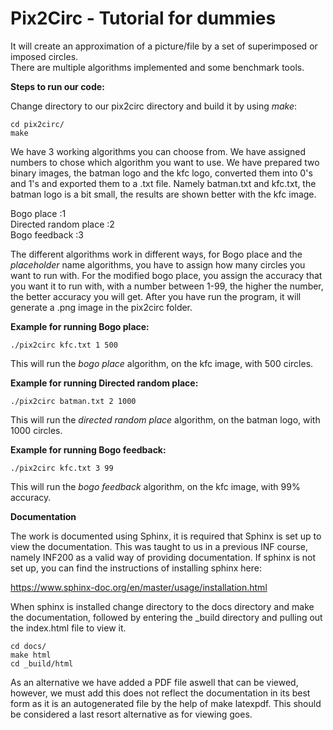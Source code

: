 # Pix2Circ - Tutorial for dummies 
It will create an approximation of a picture/file by a set of superimposed or imposed circles. <br />
There are multiple algorithms implemented and some benchmark tools.<br />


**Steps to run our code:** <br />

Change directory to our pix2circ directory and build it by using *make*:

```
cd pix2circ/
make 
``` 
We have 3 working algorithms you can choose from. We have assigned numbers to chose which algorithm you want to use. We have prepared two binary images, the batman logo and the kfc logo, converted them into 0's and 1's and exported them to a .txt file. Namely batman.txt and kfc.txt, the batman logo is a bit small, the results are shown better with the kfc image. <br />

Bogo place            :1 <br />
Directed random place :2 <br />
Bogo feedback         :3 <br />

The different algorithms work in different ways, for Bogo place and the *placeholder* name algorithms, you have to assign how many circles you want to run with. For the modified bogo place, you assign the accuracy that you want it to run with, with a number between 1-99, the higher the number, the better accuracy you will get. After you have run the program, it will generate a .png image in the pix2circ folder.  <br />

**Example for running Bogo place:** <br />

```
./pix2circ kfc.txt 1 500
```
This will run the *bogo place* algorithm, on the kfc image, with 500 circles. <br />

**Example for running Directed random place:** <br />

```
./pix2circ batman.txt 2 1000
```
This will run the *directed random place* algorithm, on the batman logo, with 1000 circles. <br />

**Example for running Bogo feedback:** 

```
./pix2circ kfc.txt 3 99
```
This will run the *bogo feedback* algorithm, on the kfc image, with 99% accuracy. <br />

**Documentation**

The work is documented using Sphinx, it is required that Sphinx is set up to view the documentation. This was taught
to us in a previous INF course, namely INF200 as a valid way of providing documentation. If sphinx is not set up, you 
can find the instructions of installing sphinx here:

https://www.sphinx-doc.org/en/master/usage/installation.html

When sphinx is installed change directory to the docs directory and make the documentation, followed by entering the 
_build directory and pulling out the index.html file to view it.

```
cd docs/ 
make html
cd _build/html
``` 

As an alternative we have added a PDF file aswell that can be viewed, however, we must add this does not reflect the 
documentation in its best form as it is an autogenerated file by the help of make latexpdf. This should be considered
a last resort alternative as for viewing goes.


